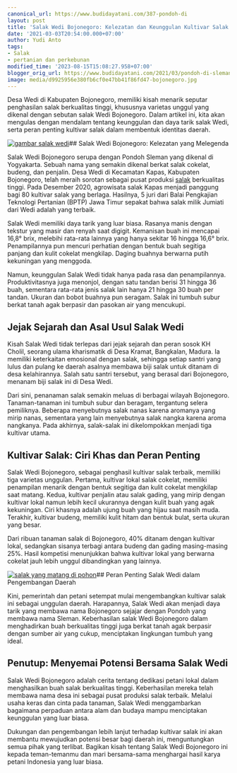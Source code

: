 ```yaml
---
canonical_url: https://www.budidayatani.com/387-pondoh-di
layout: post
title: 'Salak Wedi Bojonegoro: Kelezatan dan Keunggulan Kultivar Salak Terbaik'
date: '2021-03-03T20:54:00.000+07:00'
author: Yudi Anto
tags:
- Salak
- pertanian dan perkebunan
modified_time: '2023-08-15T15:08:27.958+07:00'
blogger_orig_url: https://www.budidayatani.com/2021/03/pondoh-di-sleman-wedi-di-bojonegoro.html
image: media/d9925956e380fb6cf0e47bb41f86fd47-bojonegoro.jpg
---
```

Desa Wedi di Kabupaten Bojonegoro, memiliki kisah menarik seputar penghasilan salak berkualitas tinggi, khususnya varietas unggul yang dikenal dengan sebutan salak Wedi Bojonegoro. Dalam artikel ini, kita akan mengulas dengan mendalam tentang keunggulan dan daya tarik salak Wedi, serta peran penting kultivar salak dalam membentuk identitas daerah.

[![gambar salak wedi](https://blogger.googleusercontent.com/img/b/R29vZ2xl/AVvXsEi8UFgPr6VUtz3ih2ybPyRQWiAH-ofeAwAbiYZhwosryjT6VKk2S3u5455twaV1yzmfY862MdlD3AiqCB9meTHp0XPYhQg-u0iY8HwzNlBQruh3ptbbDVObR4e-nYnTJdaQrLjKAd8mEK4CstLe4EnVrbnQUJsedrH5T2y8p76CPrJFtYsCax-bmQUs4lOL/w640-h360/bojonegoro.jpg)](https://blogger.googleusercontent.com/img/b/R29vZ2xl/AVvXsEi8UFgPr6VUtz3ih2ybPyRQWiAH-ofeAwAbiYZhwosryjT6VKk2S3u5455twaV1yzmfY862MdlD3AiqCB9meTHp0XPYhQg-u0iY8HwzNlBQruh3ptbbDVObR4e-nYnTJdaQrLjKAd8mEK4CstLe4EnVrbnQUJsedrH5T2y8p76CPrJFtYsCax-bmQUs4lOL/s2133/bojonegoro.jpg)## Salak Wedi Bojonegoro: Kelezatan yang Melegenda

Salak Wedi Bojonegoro serupa dengan Pondoh Sleman yang dikenal di Yogyakarta. Sebuah nama yang semakin dikenal berkat salak cokelat, budeng, dan penjalin. Desa Wedi di Kecamatan Kapas, Kabupaten Bojonegoro, telah meraih sorotan sebagai pusat produksi [salak](https://www.budidayatani.com/search/label/Salak) berkualitas tinggi. Pada Desember 2020, agrowisata salak Kapas menjadi panggung bagi 80 kultivar salak yang berlaga. Hasilnya, 5 juri dari Balai Pengkajian Teknologi Pertanian (BPTP) Jawa Timur sepakat bahwa salak milik Jumiati dari Wedi adalah yang terbaik.

Salak Wedi memiliki daya tarik yang luar biasa. Rasanya manis dengan tekstur yang masir dan renyah saat digigit. Kemanisan buah ini mencapai 16,8° brix, melebihi rata-rata lainnya yang hanya sekitar 16 hingga 16,6° brix. Penampilannya pun mencuri perhatian dengan bentuk buah segitiga panjang dan kulit cokelat mengkilap. Daging buahnya berwarna putih kekuningan yang menggoda.

Namun, keunggulan Salak Wedi tidak hanya pada rasa dan penampilannya. Produktivitasnya juga menonjol, dengan satu tandan berisi 31 hingga 36 buah, sementara rata-rata jenis salak lain hanya 21 hingga 30 buah per tandan. Ukuran dan bobot buahnya pun seragam. Salak ini tumbuh subur berkat tanah agak berpasir dan pasokan air yang mencukupi.

## Jejak Sejarah dan Asal Usul Salak Wedi

Kisah Salak Wedi tidak terlepas dari jejak sejarah dan peran sosok KH Cholil, seorang ulama kharismatik di Desa Kramat, Bangkalan, Madura. Ia memiliki keterkaitan emosional dengan salak, sehingga setiap santri yang lulus dan pulang ke daerah asalnya membawa biji salak untuk ditanam di desa kelahirannya. Salah satu santri tersebut, yang berasal dari Bojonegoro, menanam biji salak ini di Desa Wedi.

Dari sini, penanaman salak semakin meluas di berbagai wilayah Bojonegoro. Tanaman-tanaman ini tumbuh subur dan beragam, tergantung selera pemiliknya. Beberapa menyebutnya salak nanas karena aromanya yang mirip nanas, sementara yang lain menyebutnya salak nangka karena aroma nangkanya. Pada akhirnya, salak-salak ini dikelompokkan menjadi tiga kultivar utama.

## Kultivar Salak: Ciri Khas dan Peran Penting

Salak Wedi Bojonegoro, sebagai penghasil kultivar salak terbaik, memiliki tiga varietas unggulan. Pertama, kultivar lokal salak cokelat, memiliki penampilan menarik dengan bentuk segitiga dan kulit cokelat mengkilap saat matang. Kedua, kultivar penjalin atau salak gading, yang mirip dengan kultivar lokal namun lebih kecil ukurannya dengan kulit buah yang agak kekuningan. Ciri khasnya adalah ujung buah yang hijau saat masih muda. Terakhir, kultivar budeng, memiliki kulit hitam dan bentuk bulat, serta ukuran yang besar.

Dari ribuan tanaman salak di Bojonegoro, 40% ditanam dengan kultivar lokal, sedangkan sisanya terbagi antara budeng dan gading masing-masing 25%. Hasil kompetisi menunjukkan bahwa kultivar lokal yang berwarna cokelat jauh lebih unggul dibandingkan yang lainnya.

[![salak yang matang di pohon](https://blogger.googleusercontent.com/img/b/R29vZ2xl/AVvXsEgsG-o-1j26MG3WcHD--SHJNToLu5iYBOEHzVSexrKkFemQydSIoehRE8BcRLOmREO-uXf8iZT0XEhgVG_2KjiWYasyCL4jm4-3z0SNxw95CH3ZLpoh50BXoI8T2cN88DCJEyOW-PiZfAfWjIU7MnJd0NIheLcM7p6wAha8EUA-B5oVo9B6HQ3sAMixD3Yc/w640-h360/salak(2).jpg)](https://blogger.googleusercontent.com/img/b/R29vZ2xl/AVvXsEgsG-o-1j26MG3WcHD--SHJNToLu5iYBOEHzVSexrKkFemQydSIoehRE8BcRLOmREO-uXf8iZT0XEhgVG_2KjiWYasyCL4jm4-3z0SNxw95CH3ZLpoh50BXoI8T2cN88DCJEyOW-PiZfAfWjIU7MnJd0NIheLcM7p6wAha8EUA-B5oVo9B6HQ3sAMixD3Yc/s2133/salak(2).jpg)## Peran Penting Salak Wedi dalam Pengembangan Daerah

Kini, pemerintah dan petani setempat mulai mengembangkan kultivar salak ini sebagai unggulan daerah. Harapannya, Salak Wedi akan menjadi daya tarik yang membawa nama Bojonegoro sejajar dengan Pondoh yang membawa nama Sleman. Keberhasilan salak Wedi Bojonegoro dalam menghadirkan buah berkualitas tinggi juga berkat tanah agak berpasir dengan sumber air yang cukup, menciptakan lingkungan tumbuh yang ideal.

## Penutup: Menyemai Potensi Bersama Salak Wedi

Salak Wedi Bojonegoro adalah cerita tentang dedikasi petani lokal dalam menghasilkan buah salak berkualitas tinggi. Keberhasilan mereka telah membawa nama desa ini sebagai pusat produksi salak terbaik. Melalui usaha keras dan cinta pada tanaman, Salak Wedi menggambarkan bagaimana perpaduan antara alam dan budaya mampu menciptakan keunggulan yang luar biasa.

Dukungan dan pengembangan lebih lanjut terhadap kultivar salak ini akan membantu mewujudkan potensi besar bagi daerah ini, menguntungkan semua pihak yang terlibat. Bagikan kisah tentang Salak Wedi Bojonegoro ini kepada teman-temanmu dan mari bersama-sama menghargai hasil karya petani Indonesia yang luar biasa.

